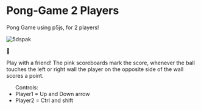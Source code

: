 # Pong-Game 2 Players
Pong Game using p5js, for 2 players! 

![5dspak](https://user-images.githubusercontent.com/79344040/122625796-44e0ba80-d07d-11eb-91ed-6eee5f5e0752.gif)

:round_pushpin: <p> Play with a friend! The pink scoreboards mark the score, whenever the ball touches the left or right wall the player on the opposite side of the wall scores a point. </p>
<ul> Controls: 
  <li>Player1 = Up and Down arrow </li>
  <li>Player2 = Ctrl and shift </li>
</ul>

